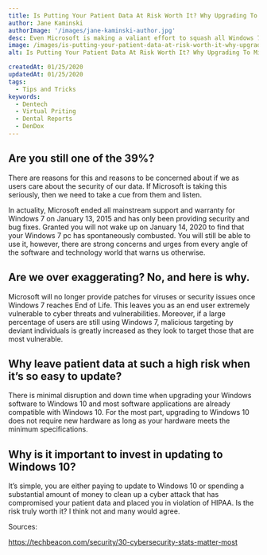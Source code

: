 ```yaml
---
title: Is Putting Your Patient Data At Risk Worth It? Why Upgrading To Microsoft Windows 10 Is So Important
author: Jane Kaminski
authorImage: '/images/jane-kaminski-author.jpg'
desc: Even Microsoft is making a valiant effort to squash all Windows 7 users by releasing an update that will display a notification reminding users to upgrade to Windows 10 by January 14, 2020.
image: /images/is-putting-your-patient-data-at-risk-worth-it-why-upgrading-to-microsoft-windows-10-is-so-important.webp
alt: Is Putting Your Patient Data At Risk Worth It? Why Upgrading To Microsoft Windows 10 Is So Important

createdAt: 01/25/2020
updatedAt: 01/25/2020
tags:
  - Tips and Tricks
keywords:
  - Dentech
  - Virtual Priting
  - Dental Reports
  - DenDox
---
```


## Are you still one of the 39%?

There are reasons for this and reasons to be concerned about if we as users care about the security of our data. If Microsoft is taking this seriously, then we need to take a cue from them and listen.

In actuality, Microsoft ended all mainstream support and warranty for Windows 7 on January 13, 2015 and has only been providing security and bug fixes. Granted you will not wake up on January 14, 2020 to find that your Windows 7 pc has spontaneously combusted. You will still be able to use it, however, there are strong concerns and urges from every angle of the software and technology world that warns us otherwise.

## Are we over exaggerating? No, and here is why.

Microsoft will no longer provide patches for viruses or security issues once Windows 7 reaches End of Life. This leaves you as an end user extremely vulnerable to cyber threats and vulnerabilities. Moreover, if a large percentage of users are still using Windows 7, malicious targeting by deviant individuals is greatly increased as they look to target those that are most vulnerable.

## Why leave patient data at such a high risk when it’s so easy to update?

There is minimal disruption and down time when upgrading your Windows software to Windows 10 and most software applications are already compatible with Windows 10. For the most part, upgrading to Windows 10 does not require new hardware as long as your hardware meets the minimum specifications.

## Why is it important to invest in updating to Windows 10?

It’s simple, you are either paying to update to Windows 10 or spending a substantial amount of money to clean up a cyber attack that has compromised your patient data and placed you in violation of HIPAA. Is the risk truly worth it? I think not and many would agree.

Sources:

https://techbeacon.com/security/30-cybersecurity-stats-matter-most

